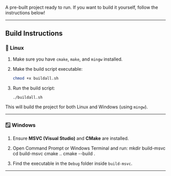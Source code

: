 A pre-built project ready to run. If you want to build it yourself, follow the instructions below!

---

## Build Instructions

### 🐧 Linux

1. Make sure you have `cmake`, `make`, and `mingw` installed.

2. Make the build script executable:

   ```bash
   chmod +x buildall.sh
   
3. Run the build script:
   ```bash
   ./buildall.sh
This will build the project for both Linux and Windows (using `mingw`).

---

### 🪟 Windows

1. Ensure **MSVC (Visual Studio)** and **CMake** are installed.

2. Open Command Prompt or Windows Terminal and run:
   mkdir build-msvc
   cd build-msvc
   cmake ..
   cmake --build .
   
3. Find the executable in the `Debug` folder inside `build-msvc`.

---
